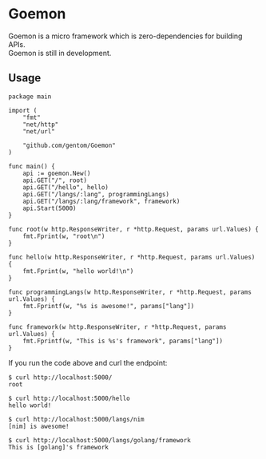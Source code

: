 # Goemon  
Goemon is a micro framework which is zero-dependencies for building APIs.    
Goemon is still in development.

## Usage
```
package main

import (
	"fmt"
	"net/http"
	"net/url"

	"github.com/gentom/Goemon"
)

func main() {
	api := goemon.New()
	api.GET("/", root)
	api.GET("/hello", hello)
	api.GET("/langs/:lang", programmingLangs)
	api.GET("/langs/:lang/framework", framework)
	api.Start(5000)
}

func root(w http.ResponseWriter, r *http.Request, params url.Values) {
	fmt.Fprint(w, "root\n")
}

func hello(w http.ResponseWriter, r *http.Request, params url.Values) {
	fmt.Fprint(w, "hello world!\n")
}

func programmingLangs(w http.ResponseWriter, r *http.Request, params url.Values) {
	fmt.Fprintf(w, "%s is awesome!", params["lang"])
}

func framework(w http.ResponseWriter, r *http.Request, params url.Values) {
	fmt.Fprintf(w, "This is %s's framework", params["lang"])
}
```
If you run the code above and curl the endpoint:
```
$ curl http://localhost:5000/
root

$ curl http://localhost:5000/hello
hello world!

$ curl http://localhost:5000/langs/nim
[nim] is awesome!

$ curl http://localhost:5000/langs/golang/framework
This is [golang]'s framework
```